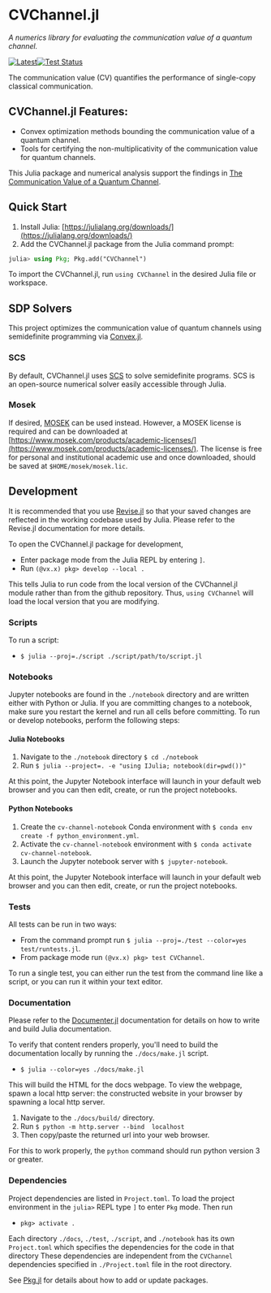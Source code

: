 # CVChannel.jl

*A numerics library for evaluating the communication value of a quantum channel.*

[![Latest](https://img.shields.io/badge/docs-latest-blue.svg)](https://ChitambarLab.github.io/cv-channel/dev)[![Test Status](https://github.com/ChitambarLab/cv-channel/actions/workflows/run_tests.yml/badge.svg?branch=main)](https://github.com/ChitambarLab/cv-channel/actions/workflows/run_tests.yml)

The communication value (CV) quantifies the performance of single-copy classical
communication.

## CVChannel.jl Features:
* Convex optimization methods bounding the communication value of a quantum channel.
* Tools for certifying the non-multiplicativity of the communication value for
  quantum channels.

This Julia package and numerical analysis support the findings in
[The Communication Value of a Quantum Channel](arxiv_link).

## Quick Start

1. Install Julia: [https://julialang.org/downloads/](https://julialang.org/downloads/)
2. Add the CVChannel.jl package from the Julia command prompt:

```julia
julia> using Pkg; Pkg.add("CVChannel")
```

To import the CVChannel.jl, run `using CVChannel` in the desired Julia file or
workspace.

## SDP Solvers

This project optimizes the communication value of quantum channels using
semidefinite programming via [Convex.jl](https://jump.dev/Convex.jl/stable/).

### SCS

By default, CVChannel.jl uses [SCS](https://github.com/cvxgrp/scs)
to solve semidefinite programs.
SCS is an open-source numerical solver easily accessible through Julia.

### Mosek

If desired, [MOSEK](https://www.mosek.com/) can be used instead.
However, a MOSEK license is required and can be downloaded at
[https://www.mosek.com/products/academic-licenses/](https://www.mosek.com/products/academic-licenses/).
The license is free for personal and institutional academic use and once downloaded,
should be saved at `$HOME/mosek/mosek.lic`.

## Development

It is recommended that you use [Revise.jl](https://timholy.github.io/Revise.jl/stable/)
so that your saved changes are reflected in the working codebase used by Julia.
Please refer to the Revise.jl documentation for more details.

To open the CVChannel.jl package for development,
* Enter package mode from the Julia REPL by entering `]`.
* Run `(@vx.x) pkg> develop --local .`

This tells Julia to run code from the local version of the CVChannel.jl module
rather than from the github repository.
Thus, `using CVChannel` will load the local version that you are modifying.

### Scripts

To run a script:
* `$ julia --proj=./script ./script/path/to/script.jl`

### Notebooks

Jupyter notebooks are found in the `./notebook` directory and  are written
either with Python or Julia.
If you are committing changes to a notebook, make sure you restart the kernel and
run all cells before committing.
To run or develop notebooks, perform the following steps:

#### Julia Notebooks

1. Navigate to the `./notebook` directory `$ cd ./notebook`
2. Run `$ julia --project=. -e "using IJulia; notebook(dir=pwd())"`

At this point, the Jupyter Notebook interface will launch in your default web
browser and you can then edit, create, or run the project notebooks.

#### Python Notebooks

1. Create the `cv-channel-notebook` Conda environment with `$ conda env create -f python_environment.yml`.
2. Activate the `cv-channel-notebook` environment with `$ conda activate cv-channel-notebook`.
3. Launch the Jupyter notebook server with `$ jupyter-notebook`.

At this point, the Jupyter Notebook interface will launch in your default web
browser and you can then edit, create, or run the project notebooks.

### Tests

All tests can be run in two ways:
* From the command prompt run `$ julia --proj=./test --color=yes test/runtests.jl`.
* From package mode run `(@vx.x) pkg> test CVChannel`.

To run a single test, you can either run the test from the command line like a script,
or you can run it within your text editor.

### Documentation

Please refer to the [Documenter.jl](https://juliadocs.github.io/Documenter.jl/stable/)
documentation for details on how to write and build Julia documentation.

To verify that content renders properly, you'll need to build the documentation
locally by running the `./docs/make.jl` script.
* `$ julia --color=yes ./docs/make.jl`

This will build the HTML for the docs webpage.
To view the webpage, spawn a local http server:
the constructed website in your browser by spawning a local http server.
1. Navigate to the `./docs/build/` directory.
2. Run `$ python -m http.server --bind  localhost`
3. Then copy/paste the returned url into your web browser.

For this to work properly, the `python` command should run python version 3 or greater.

### Dependencies

Project dependencies are listed in `Project.toml`. To load the project environment
in the `julia>` REPL type `]` to enter `Pkg` mode. Then run
* `pkg> activate .`

Each directory `./docs`, `./test`, `./script`, and `./notebook` has its own
`Project.toml` which specifies the dependencies for the code in that directory
These dependencies are independent from the `CVChannel` dependencies specified
in `./Project.toml` file in the root directory.

See [Pkg.jl](https://julialang.github.io/Pkg.jl/v1/) for details about how to
add or update packages.

